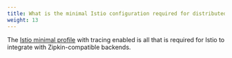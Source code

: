 ```yaml
---
title: What is the minimal Istio configuration required for distributed tracing?
weight: 13
---
```


The [Istio minimal profile](https://archive.istio.io/1.4/ko/docs/setup/install/helm/) with tracing enabled is all that is required for Istio to integrate with Zipkin-compatible backends.
